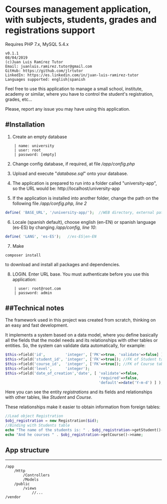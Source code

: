 Courses management application, with subjects, students, grades and registrations support
=========================================================================================

Requires PHP 7.x, MySQL 5.4.x 
```
v0.1.1
08/04/2019
(c)Juan Luis Ramírez Tutor
Email: juanluis.ramirez.tutor@gmail.com
GitHub: https://github.com/jlrtutor
LinkedIn: https://es.linkedin.com/in/juan-luis-ramirez-tutor
Languages supported: english|spanish
```

Feel free to use this application to manage a small school, institute, academy
or similar, where you have to control the student's registration, grades, etc...

Please, report any issue you may have using this application.




#Installation
----------------------------

1. Create an empty database
```
    | name: university
    | user: root
    | password: [empty]
```

2. Change config database, if required, at file */app/config.php*

3. Upload and execute "*database.sql*" onto your database.

4. The application is prepared to run into a folder called "university-app", so the 
URL would be:
http://localhost/university-app

5. If the application is installed into another folder, change the path on the
following file */app/config.php, line 2*
```php
define( 'BASE_URL', '/university-app/');  //WEB directory, external path url
```

6. Locale (spanish default), choose english (en-EN) or spanish language (es-ES) by changing */app/config, line 10*:
```php
define( 'LANG', 'es-ES');   //es-ES|en-EN
```

7. Make
```
composer install
```
to download and install all packages and dependencies.


8. LOGIN. Enter URL base. You must authenticate before you use this application:
```
    | user: root@root.com
    | password: admin
```


##Technical notes
-----------------

The framework used in this project was created from scratch, thinking on an easy and fast development. 

It implements a system based on a data model, where you define basically all
the fields that the model needs and its relationships with other tables or entities.
So, the system can validate data automatically, for example:

```php
$this->field('id',         'integer', ['PK'=>true, 'validate'=>false] );
$this->field('student_id', 'integer', ['FK'=>true]); //FK of Student table
$this->field('course_id',  'integer', ['FK'=>true]); //FK of Course table
$this->field('level',      'integer');
$this->field('date_of_creation','date', [ 'validate'=>false,
                                          'required'=>false, 
                                          'default'=>date('Y-m-d') ] );
```

Here you can see the entity *registrations* and its fields and relationships with
other tables, like *Student* and *Course*.

These relationships make it easier to obtain information from foreign tables:
```php
//Load object Registration
$obj_registration = new Registration($id);
//Binding with Students table
echo "The name of the students is: " . $obj_registration->getStudent()->name;
echo "And he courses " . $obj_registration->getCourse()->name;
```


## App structure
----------------
```
/app
    /Http
        /Controllers
        /Models
    /public
        /views
            //...
/vendor
```
